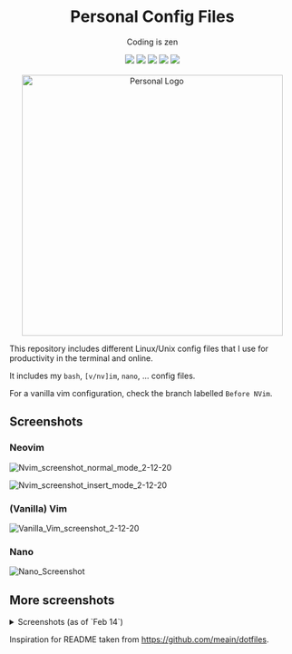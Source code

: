 <h1 align="center">Personal Config Files</h1>
<p align="center">Coding is zen</p>
<p align="center">
  <img src="https://img.shields.io/badge/Editor-neovim-brightgreen.svg?logo=neovim&?logoWidth=40" />
  <img src="https://img.shields.io/badge/OS-linux mint-green.svg?logo=linux-mint&?logoWidth=40" />
  <img src="https://img.shields.io/badge/Shell-bash-yellow.svg?logo=gnu-bash&?logoWidth=40&?logoColor=yellow" />
  <img src="https://img.shields.io/badge/Browser-Firefox-orange.svg?logo=mozilla-firefox&?logoWidth=40" />
  <img src="https://img.shields.io/badge/License-mit-lightgray.svg" />
  <br><br>
  <img src="https://user-images.githubusercontent.com/32310882/74557301-dbebae80-4f2d-11ea-92a7-f59fff31b7bb.png" width="460" alt="Personal Logo">
</p>

This repository includes different Linux/Unix config files that I use for productivity in the terminal and online.

It includes my `bash`, `[v/nv]im`, `nano`, ... config files.


For a vanilla vim configuration, check the branch labelled `Before NVim`.

## Screenshots

### Neovim

![Nvim_screenshot_normal_mode_2-12-20](https://user-images.githubusercontent.com/32310882/74386317-97440400-4dc3-11ea-96d7-90f77a179a1c.png)

![Nvim_screenshot_insert_mode_2-12-20](https://user-images.githubusercontent.com/32310882/74386295-9317e680-4dc3-11ea-8ee9-72f19be7e41c.png)

### (Vanilla) Vim

![Vanilla_Vim_screenshot_2-12-20](https://user-images.githubusercontent.com/32310882/74386602-60bab900-4dc4-11ea-8119-e07f51aeb849.png)

### Nano

![Nano_Screenshot](https://user-images.githubusercontent.com/32310882/73716524-39d5f600-46e5-11ea-9472-89f2b23fc15b.png)

## More screenshots
<details>
<summary>Screenshots (as of `Feb 14`)</summary>
<br>
<p><i>Currently under renovation.</i></p>
</details>

Inspiration for README taken from https://github.com/meain/dotfiles.
